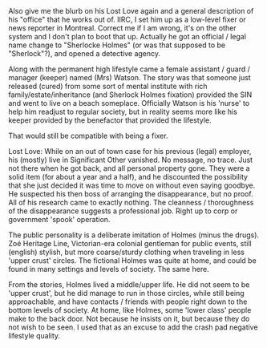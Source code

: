 <quote Deus>
Also give me the blurb on his Lost Love again and a general description of his "office" that he works out of. IIRC, I set him up as a low-level fixer or news reporter in Montreal.  Correct me if I am wrong, it's on the other system and I don't plan to boot that up.
</quote>
Actually he got an official / legal name change to "Sherlocke Holmes" (or was that supposed to be "Sherlock"?), and opened a detective agency.

Along with the permanent high lifestyle came a female assistant / guard / manager (keeper) named (Mrs) Watson.  The story was that someone just released (cured) from some sort of mental institute with rich family/estate/inheritance (and Sherlock Holmes fixation) provided the SIN and went to live on a beach someplace.  Officially Watson is his 'nurse' to help him readjust to regular society, but in reality seems more like his keeper provided by the benefactor that provided the lifestyle.

That would still be compatible with being a fixer.

Lost Love: While on an out of town case for his previous (legal) employer, his (mostly) live in Significant Other vanished.  No message, no trace.  Just not there when he got back, and all personal property gone.  They were a solid item (for about a year and a half), and he discounted the possibility that she just decided it was time to move on without even saying goodbye.  He suspected his then boss of arranging the disappearance, but no proof.  All of his research came to exactly nothing.  The cleanness / thoroughness of the disappearance suggests a professional job.  Right up to corp or government 'spook' operation.

The public personality is a deliberate imitation of Holmes (minus the drugs).  Zoé Heritage Line, Victorian-era colonial gentleman for public events, still (english) stylish, but more coarse/sturdy clothing when traveling in less 'upper crust' circles.  The fictional Holmes was quite at home, and could be found in many settings and levels of society.  The same here.

From the stories, Holmes lived a middle/upper life.  He did not seem to be 'upper crust', but he did manage to run in those circles, while still being approachable, and have contacts / friends with people right down to the bottom levels of society.  At home, like Holmes, some 'lower class' people make to the back door.  Not because he insists on it, but because they do not wish to be seen.  I used that as an excuse to add the crash pad negative lifestyle quality.
